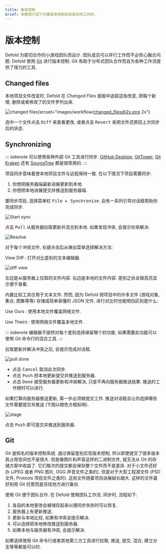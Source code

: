 ```yaml
---
title: 版本控制
brief: 本教程介绍了内置版本控制系统是如何工作的.
---
```


# 版本控制

Defold 为密切合作的小游戏团队而设计. 团队成员可以并行工作而不必担心融合问题. Defold 使用 [Git](https://git-scm.com) 进行版本控制. Git 有助于分布式团队合作而且为各种工作流提供了得力的工具.

## Changed files

本地项目文件改变时, Defold 在 *Changed Files* 面板中追踪这些改变, 把每个新增, 删除或者修改了的文件罗列出来.

![changed files](images/workflow/changed_files.png){srcset="images/workflow/changed_files@2x.png 2x"}

选中一个文件点击 <kbd>Diff</kbd> 来查看更改, 或者点击 <kbd>Revert</kbd> 来把文件还原回上次同步后的状态.

## Synchronizing

::: sidenote
可以使用各种外部 Git 工具进行同步. [GitHub Desktop](https://desktop.github.com/), [GitTower](https://www.git-tower.com), [Git Kraken](https://www.gitkraken.com/git-client) 还有 [SourceTree](https://www.sourcetreeapp.com/) 都是很常用的.
:::

项目同步意味着使本地项目文件与远程保持一致. 在以下情况下项目需要同步:

1. 你想把服务器端最新进展更新到本地.
2. 你想把本地进展提交并推送到服务器端.

要同步项目, 选择菜单栏 <kbd>File ▸ Synchronize</kbd>. 会有一系列引导对话框帮助你完成同步.

![Start sync](images/workflow/sync.png)

点击 <kbd>Pull</kbd> 从服务器拉取更新并混合到本地. 如果发现冲突, 会提示你来解决:

![Resolve](images/workflow/resolve.png)

对于每个冲突文件, 右键点击后从弹出菜单选择解决方法:

View Diff
: 打开对比差别的文本编辑器.

  ![diff view](images/workflow/diff.png)

  左边是从服务器上拉取的文件内容. 右边是本地的文件内容. 差别之处会做高亮显示便于查看.

  内置比较工具仅用于文本文件. 然而, 因为 Defold 把项目中的许多文件 (游戏对象, 集合, 图集等等) 存储成简单易懂的 JSON 文件, 进行对比时也能明白区别是什么:

Use Ours
: 使用本地文件覆盖网络文件.

Use Theirs
: 使用网络文件覆盖本地文件.

::: sidenote
编辑器不提供对每个差别选择保留哪个的功能. 如果需要此功能可以使用 Git 命令行的混合工具.
:::

拉取更新并解决冲突之后, 会提示完成对话框.

![pull done](images/workflow/push.png)

* 点击 <kbd>Cancel</kbd> 取消此次同步.
* 点击 <kbd>Push</kbd> 把本地更新提交并推送到服务器.
* 点击 <kbd>Done</kbd> 接受服务器更新和冲突解决, 只是不再向服务器推送结果. 推送的工作随时可以进行.

如果打算向服务器推送更新, 第一步必须做提交工作. 推送对话框会让你选择哪些文件需要提交并推送 (下图以橙色方框标明).

![stage](images/workflow/stage.png)

点击 <kbd>Push</kbd> 即可提交并推送到服务器.

## Git

Git 是知名的版本控制系统. 通过保留差别实现版本控制, 所以即使提交了很多版本其占用空间也不是很大. 但是像图片和声音这样的二进制文件, 就无法从 Git 的存储方案中收益了. 它们每次的提交都会保存整个文件而不是差异. 对于小文件还好办 (JPEG 或者 PNG 图片, OGG 声音文件之类的), 但是对于大型工程源文件 (PSD 文件, Protools 项目文件之类的). 这些文件随着项目进展越长越大. 这样的文件最好别用 Git 托管而是另找地方进行备份.

使用 Git 便于团队合作. 在 Defold 使用团队工作流. 同步时, 流程如下:

1. 各自的本地更改会被储存起来以便同步失败时可以恢复.
2. 服务器上有更新推送.
3. 更新与本地比较, 如果有冲突会提示解决.
4. 可以选择把本地修改推送到服务器.
5. 如果本地与服务器有冲突, 会提示解决.

如果选择使用 Git 命令行或者其他第三方工具进行拉取, 推送, 提交, 混合, 建立分支等等都是可以的.
